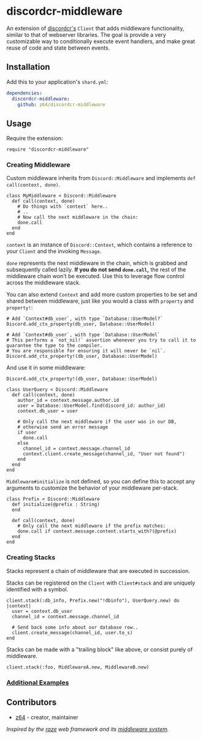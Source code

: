 # discordcr-middleware

An extension of [discordcr's](https://github.com/meew0/discordcr) `Client` that adds middleware functionality, similar to that of webserver libraries.
The goal is provide a very customizable way to conditionally execute event handlers, and make great reuse of code and state between events.

## Installation

Add this to your application's `shard.yml`:

```yaml
dependencies:
  discordcr-middleware:
    github: z64/discordcr-middleware
```

## Usage

Require the extension:
```crystal
require "discordcr-middleware"

```

### Creating Middleware

Custom middleware inherits from `Discord::Middleware` and implements `def call(context, done)`.
```crystal
class MyMiddleware < Discord::Middleware
  def call(context, done)
    # Do things with `context` here..
    # ..
    # Now call the next middleware in the chain:
    done.call
  end
end
```
`context` is an instance of `Discord::Context`, which contains a reference to your `Client` and the invoking `Message`.

`done` represents the next middleware in the chain, which is grabbed and subsequently called lazily. **If you do not send `done.call`,** the rest of the middleware chain won't be executed. Use this to leverage flow control across the middleware stack.

You can also extend `Context` and add more custom properties to be set and shared between middleware, just like you would a class with `property` and `property!`:

```crystal
# Add `Context#db_user`, with type `Database::UserModel?`
Discord.add_ctx_property(db_user, Database::UserModel)

# Add `Context#db_user`, with type `Database::UserModel`
# This performs a `not_nil!` assertion whenever you try to call it to guarantee the type to the compiler.
# You are responsible for ensuring it will never be `nil`.
Discord.add_ctx_property!(db_user, Database::UserModel)
```

And use it in some middleware:
```crystal
Discord.add_ctx_property!(db_user, Database::UserModel)

class UserQuery < Discord::Middleware
  def call(context, done)
    author_id = context.message.author.id
    user = Database::UserModel.find(discord_id: author_id)
    context.db_user = user

    # Only call the next middleware if the user was in our DB,
    # otherwise send an error message
    if user
      done.call
    else
      channel_id = context.message.channel_id
      context.client.create_message(channel_id, "User not found")
    end
  end
end
```

`Middleware#initialize` is not defined, so you can define this to accept any arguments to customize the behavior of your middleware per-stack.
```crystal
class Prefix < Discord::Middleware
  def initialize(@prefix : String)
  end

  def call(context, done)
    # Only call the next middleware if the prefix matches:
    done.call if context.message.content.starts_with?(@prefix)
  end
end
```

### Creating Stacks

Stacks represent a chain of middleware that are executed in succession.

Stacks can be registered on the `Client` with `Client#stack` and are uniquely identified with a symbol.

```crystal
client.stack(:db_info, Prefix.new("!dbinfo"), UserQuery.new) do |context|
  user = context.db_user
  channel_id = context.message.channel_id

  # Send back some info about our database row..
  client.create_message(channel_id, user.to_s)
end
```

Stacks can be made with a "trailing block" like above, or consist purely of middleware.
```crystal
client.stack(:foo, MiddlewareA.new, MiddlewareB.new)
```

### [Additional Examples](https://github.com/z64/discordcr-middleware/tree/master/examples)

## Contributors

- [z64](https://github.com/z64)  - creator, maintainer

*Inspired by the [raze](https://razecr.com/) web framework and its [middleware system](https://razecr.com/docs/middlewares).*
